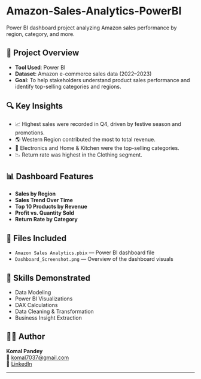 # Amazon-Sales-Analytics-PowerBI
Power BI dashboard project analyzing Amazon sales performance by region, category, and more.
## 📌 Project Overview

- **Tool Used**: Power BI
- **Dataset**: Amazon e-commerce sales data (2022–2023)
- **Goal**: To help stakeholders understand product sales performance and identify top-selling categories and regions.

## 🔍 Key Insights

- 📈 Highest sales were recorded in Q4, driven by festive season and promotions.
- 🌎 Western Region contributed the most to total revenue.
- 🧾 Electronics and Home & Kitchen were the top-selling categories.
- 📉 Return rate was highest in the Clothing segment.

## 📊 Dashboard Features

- **Sales by Region**
- **Sales Trend Over Time**
- **Top 10 Products by Revenue**
- **Profit vs. Quantity Sold**
- **Return Rate by Category**

## 📁 Files Included

- `Amazon Sales Analytics.pbix` — Power BI dashboard file
-  `Dashboard_Screenshot.png` — Overview of the dashboard visuals

## 🧠 Skills Demonstrated

- Data Modeling
- Power BI Visualizations
- DAX Calculations
- Data Cleaning & Transformation
- Business Insight Extraction

## 👩‍💻 Author

**Komal Pandey**  
📧 [komal7037@gmail.com](mailto:komal7037@gmail.com)  
🔗 [LinkedIn](https://linkedin.com/in/komal-pandey-03b503364)

---
